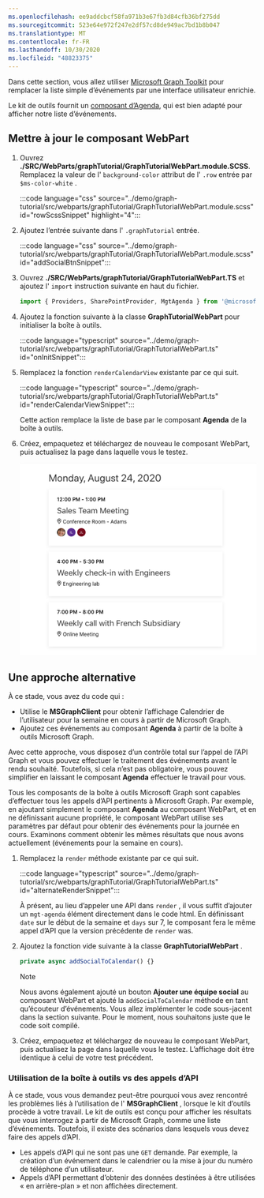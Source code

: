 ```yaml
---
ms.openlocfilehash: ee9addcbcf58fa971b3e67fb3d84cfb36bf275dd
ms.sourcegitcommit: 523e64e972f247e2df57cd8de949ac7bd1b8b047
ms.translationtype: MT
ms.contentlocale: fr-FR
ms.lasthandoff: 10/30/2020
ms.locfileid: "48823375"
---
```

<!-- markdownlint-disable MD002 MD041 -->

Dans cette section, vous allez utiliser [Microsoft Graph Toolkit](https://docs.microsoft.com/graph/toolkit/overview) pour remplacer la liste simple d’événements par une interface utilisateur enrichie.

Le kit de outils fournit un [composant d’Agenda](https://docs.microsoft.com/graph/toolkit/components/agenda), qui est bien adapté pour afficher notre liste d’événements.

## <a name="update-the-web-part"></a>Mettre à jour le composant WebPart

1. Ouvrez **./SRC/WebParts/graphTutorial/GraphTutorialWebPart.module.SCSS**. Remplacez la valeur de l' `background-color` attribut de l' `.row` entrée par `$ms-color-white` .

    :::code language="css" source="../demo/graph-tutorial/src/webparts/graphTutorial/GraphTutorialWebPart.module.scss" id="rowScssSnippet" highlight="4":::

1. Ajoutez l’entrée suivante dans l' `.graphTutorial` entrée.

    :::code language="css" source="../demo/graph-tutorial/src/webparts/graphTutorial/GraphTutorialWebPart.module.scss" id="addSocialBtnSnippet":::

1. Ouvrez **./SRC/WebParts/graphTutorial/GraphTutorialWebPart.TS** et ajoutez l' `import` instruction suivante en haut du fichier.

    ```typescript
    import { Providers, SharePointProvider, MgtAgenda } from '@microsoft/mgt';
    ```

1. Ajoutez la fonction suivante à la classe **GraphTutorialWebPart** pour initialiser la boîte à outils.

    :::code language="typescript" source="../demo/graph-tutorial/src/webparts/graphTutorial/GraphTutorialWebPart.ts" id="onInitSnippet":::

1. Remplacez la fonction `renderCalendarView` existante par ce qui suit.

    :::code language="typescript" source="../demo/graph-tutorial/src/webparts/graphTutorial/GraphTutorialWebPart.ts" id="renderCalendarViewSnippet":::

    Cette action remplace la liste de base par le composant **Agenda** de la boîte à outils.

1. Créez, empaquetez et téléchargez de nouveau le composant WebPart, puis actualisez la page dans laquelle vous le testez.

    ![Capture d’écran du composant WebPart avec le composant Agenda](images/mgt-agenda.png)

## <a name="an-alternate-approach"></a>Une approche alternative

À ce stade, vous avez du code qui :

- Utilise le **MSGraphClient** pour obtenir l’affichage Calendrier de l’utilisateur pour la semaine en cours à partir de Microsoft Graph.
- Ajoutez ces événements au composant **Agenda** à partir de la boîte à outils Microsoft Graph.

Avec cette approche, vous disposez d’un contrôle total sur l’appel de l’API Graph et vous pouvez effectuer le traitement des événements avant le rendu souhaité. Toutefois, si cela n’est pas obligatoire, vous pouvez simplifier en laissant le composant **Agenda** effectuer le travail pour vous.

Tous les composants de la boîte à outils Microsoft Graph sont capables d’effectuer tous les appels d’API pertinents à Microsoft Graph. Par exemple, en ajoutant simplement le composant **Agenda** au composant WebPart, et en ne définissant aucune propriété, le composant WebPart utilise ses paramètres par défaut pour obtenir des événements pour la journée en cours. Examinons comment obtenir les mêmes résultats que nous avons actuellement (événements pour la semaine en cours).

1. Remplacez la `render` méthode existante par ce qui suit.

    :::code language="typescript" source="../demo/graph-tutorial/src/webparts/graphTutorial/GraphTutorialWebPart.ts" id="alternateRenderSnippet":::

    À présent, au lieu d’appeler une API dans `render` , il vous suffit d’ajouter un `mgt-agenda` élément directement dans le code html. En définissant `date` sur le début de la semaine et `days` sur 7, le composant fera le même appel d’API que la version précédente de `render` was.

1. Ajoutez la fonction vide suivante à la classe **GraphTutorialWebPart** .

    ```typescript
    private async addSocialToCalendar() {}
    ```

    > [!NOTE]
    > Nous avons également ajouté un bouton **Ajouter une équipe social** au composant WebPart et ajouté la `addSocialToCalendar` méthode en tant qu’écouteur d’événements.  Vous allez implémenter le code sous-jacent dans la section suivante. Pour le moment, nous souhaitons juste que le code soit compilé.

1. Créez, empaquetez et téléchargez de nouveau le composant WebPart, puis actualisez la page dans laquelle vous le testez. L’affichage doit être identique à celui de votre test précédent.

### <a name="using-the-toolkit-vs-making-api-calls"></a>Utilisation de la boîte à outils vs des appels d’API

À ce stade, vous vous demandez peut-être pourquoi vous avez rencontré les problèmes liés à l’utilisation de l' **MSGraphClient** , lorsque le kit d’outils procède à votre travail. Le kit de outils est conçu pour afficher les résultats que vous interrogez à partir de Microsoft Graph, comme une liste d’événements. Toutefois, il existe des scénarios dans lesquels vous devez faire des appels d’API.

- Les appels d’API qui ne sont pas une `GET` demande. Par exemple, la création d’un événement dans le calendrier ou la mise à jour du numéro de téléphone d’un utilisateur.
- Appels d’API permettant d’obtenir des données destinées à être utilisées « en arrière-plan » et non affichées directement.
